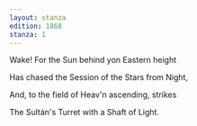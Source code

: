 ```yaml
---
layout: stanza
edition: 1868
stanza: 1
---
```


Wake! For the Sun behind yon Eastern height

Has chased the Session of the Stars from Night,

And, to the field of Heav'n ascending, strikes

The Sultán's Turret with a Shaft of Light.